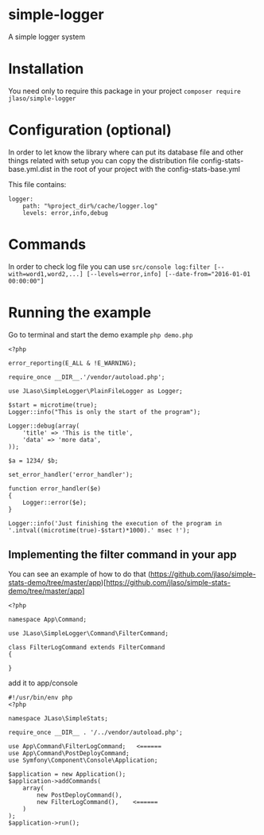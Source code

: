 # simple-logger
A simple logger system

# Installation

You need only to require this package in your project ```composer require jlaso/simple-logger```

# Configuration (optional)

In order to let know the library where can put its database file and other things related with setup you can copy the distribution file config-stats-base.yml.dist in the root
of your project with the config-stats-base.yml

This file contains:

```
logger:
    path: "%project_dir%/cache/logger.log"
    levels: error,info,debug    

```


# Commands

In order to check log file you can use ```src/console log:filter [--with=word1,word2,...] [--levels=error,info] [--date-from="2016-01-01 00:00:00"]```

# Running the example

Go to terminal and start the demo example ```php demo.php```

```
<?php

error_reporting(E_ALL & !E_WARNING);

require_once __DIR__.'/vendor/autoload.php';

use JLaso\SimpleLogger\PlainFileLogger as Logger;

$start = microtime(true);
Logger::info("This is only the start of the program");

Logger::debug(array(
    'title' => 'This is the title',
    'data' => 'more data',
));

$a = 1234/ $b;

set_error_handler('error_handler');

function error_handler($e)
{
    Logger::error($e);
}

Logger::info('Just finishing the execution of the program in '.intval((microtime(true)-$start)*1000).' msec !');
```


## Implementing the filter command in your app
 
You can see an example of how to do that (https://github.com/jlaso/simple-stats-demo/tree/master/app)[https://github.com/jlaso/simple-stats-demo/tree/master/app]

```
<?php

namespace App\Command;

use JLaso\SimpleLogger\Command\FilterCommand;

class FilterLogCommand extends FilterCommand
{

}
```

add it to app/console

```
#!/usr/bin/env php
<?php

namespace JLaso\SimpleStats;

require_once __DIR__ . '/../vendor/autoload.php';

use App\Command\FilterLogCommand;   <======
use App\Command\PostDeployCommand;
use Symfony\Component\Console\Application;

$application = new Application();
$application->addCommands(
    array(
        new PostDeployCommand(),
        new FilterLogCommand(),    <======
    )
);
$application->run();
```

